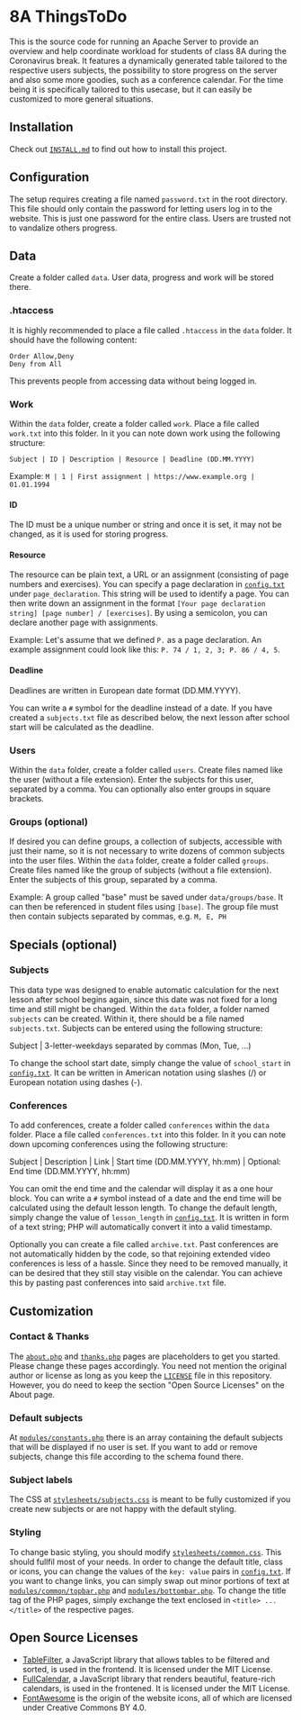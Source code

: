 # 8A ThingsToDo

This is the source code for running an Apache Server to provide an overview and help coordinate workload for students of class 8A during the Coronavirus break. It features a dynamically generated table tailored to the respective users subjects, the possibility to store progress on the server and also some more goodies, such as a conference calendar. For the time being it is specifically tailored to this usecase, but it can easily be customized to more general situations.

## Installation
Check out [``INSTALL.md``](INSTALL.md) to find out how to install this project.

## Configuration
The setup requires creating a file named ``password.txt`` in the root directory. This file should only contain the password for letting users log in to the website. This is just one password for the entire class. Users are trusted not to vandalize others progress.

## Data
Create a folder called ``data``. User data, progress and work will be stored there.

### .htaccess
It is highly recommended to place a file called ``.htaccess`` in the ``data`` folder. It should have the following content:
```
Order Allow,Deny
Deny from All
```
This prevents people from accessing data without being logged in.

### Work
Within the ``data`` folder, create a folder called ``work``. Place a file called ``work.txt`` into this folder.
In it you can note down work using the following structure:

``Subject | ID | Description | Resource | Deadline (DD.MM.YYYY)``

Example: ``M | 1 | First assignment | https://www.example.org | 01.01.1994``

#### ID
The ID must be a unique number or string and once it is set, it may not be changed, as it is used for storing progress.

#### Resource
The resource can be plain text, a URL or an assignment (consisting of page numbers and exercises). You can specify a page declaration in [``config.txt``](config.txt) under ``page_declaration``. This string will be used to identify a page. You can then write down an assignment in the format ``[Your page declaration string] [page number] / [exercises]``. By using a semicolon, you can declare another page with assignments.

Example: Let's assume that we defined ``P.`` as a page declaration. An example assignment could look like this: ``P. 74 / 1, 2, 3; P. 86 / 4, 5``.

#### Deadline
Deadlines are written in European date format (DD.MM.YYYY).

You can write a ``#`` symbol for the deadline instead of a date. If you have created a ``subjects.txt`` file as described below, the next lesson after school start will be calculated as the deadline.

### Users
Within the ``data`` folder, create a folder called ``users``. Create files named like the user (without a file extension). Enter the subjects for this user, separated by a comma. You can optionally also enter groups in square brackets.

### Groups (optional)
If desired you can define groups, a collection of subjects, accessible with just their name, so it is not necessary to write dozens of common subjects into the user files.
Within the ``data`` folder, create a folder called ``groups``. Create files named like the group of subjects (without a file extension). Enter the subjects of this group, separated by a comma.

Example:
A group called "base" must be saved under ``data/groups/base``. It can then be referenced in student files using ``[base]``. The group file must then contain subjects separated by commas, e.g. ``M, E, PH``

## Specials (optional)

### Subjects
This data type was designed to enable automatic calculation for the next lesson after school begins again, since this date was not fixed for a long time and still might be changed.
Within the ``data`` folder, a folder named ``subjects`` can be created. Within it, there should be a file named ``subjects.txt``. Subjects can be entered using the following structure:

Subject | 3-letter-weekdays separated by commas (Mon, Tue, ...)

To change the school start date, simply change the value of ``school_start`` in [``config.txt``](config.txt). It can be written in American notation using slashes (/) or European notation using dashes (-).

### Conferences
To add conferences, create a folder called ``conferences`` within the ``data`` folder. Place a file called ``conferences.txt`` into this folder.
In it you can note down upcoming conferences using the following structure:

Subject | Description | Link | Start time (DD.MM.YYYY, hh:mm) | Optional: End time (DD.MM.YYYY, hh:mm)

You can omit the end time and the calendar will display it as a one hour block. You can write a ``#`` symbol instead of a date and the end time will be calculated using the default lesson length. To change the default length, simply change the value of ``lesson_length`` in [``config.txt``](config.txt). It is written in form of a text string; PHP will automatically convert it into a valid timestamp.

Optionally you can create a file called ``archive.txt``. Past conferences are not automatically hidden by the code, so that rejoining extended video conferences is less of a hassle. Since they need to be removed manually, it can be desired that they still stay visible on the calendar. You can achieve this by pasting past conferences into said ``archive.txt`` file.

## Customization

### Contact & Thanks
The [``about.php``](about.php) and [``thanks.php``](thanks.php) pages are placeholders to get you started. Please change these pages accordingly. You need not mention the original author or license as long as you keep the [``LICENSE``](LICENSE) file in this repository. However, you do need to keep the section "Open Source Licenses" on the About page.

### Default subjects
At [``modules/constants.php``](modules/constants.php) there is an array containing the default subjects that will be displayed if no user is set. If you want to add or remove subjects, change this file according to the schema found there.

### Subject labels
The CSS at [``stylesheets/subjects.css``](stylesheets/subjects.css) is meant to be fully customized if you create new subjects or are not happy with the default styling.

### Styling
To change basic styling, you should modify [``stylesheets/common.css``](stylesheets/common.css). This should fullfil most of your needs.
In order to change the default title, class or icons, you can change the values of the ``key: value`` pairs in [``config.txt``](config.txt).
If you want to change links, you can simply swap out minor portions of text at [``modules/common/topbar.php``](modules/common/topbar.php) and [``modules/bottombar.php``](modules/bottombar.php). To change the title tag of the PHP pages, simply exchange the text enclosed in ``<title> ... </title>`` of the respective pages.

## Open Source Licenses
* [TableFilter](https://github.com/koalyptus/TableFilter), a JavaScript library that allows tables to be filtered and sorted, is used in the frontend. It is licensed under the MIT License.
* [FullCalendar](https://github.com/fullcalendar/fullcalendar), a JavaScript library that renders beautiful, feature-rich calendars, is used in the frontened. It is licensed under the MIT License.
* [FontAwesome](https://fontawesome.com) is the origin of the website icons, all of which are licensed under Creative Commons BY 4.0.
